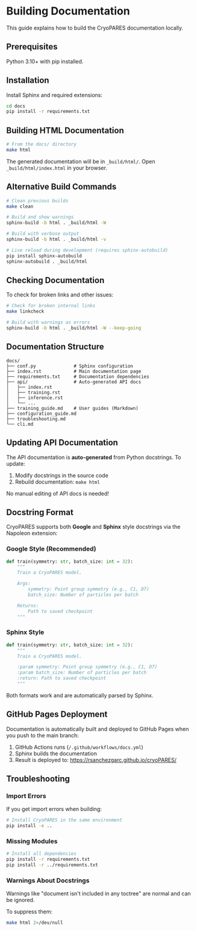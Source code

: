 # Building Documentation

This guide explains how to build the CryoPARES documentation locally.

## Prerequisites

Python 3.10+ with pip installed.

## Installation

Install Sphinx and required extensions:

```bash
cd docs
pip install -r requirements.txt
```

## Building HTML Documentation

```bash
# From the docs/ directory
make html
```

The generated documentation will be in `_build/html/`. Open `_build/html/index.html` in your browser.

## Alternative Build Commands

```bash
# Clean previous builds
make clean

# Build and show warnings
sphinx-build -b html . _build/html -W

# Build with verbose output
sphinx-build -b html . _build/html -v

# Live reload during development (requires sphinx-autobuild)
pip install sphinx-autobuild
sphinx-autobuild . _build/html
```

## Checking Documentation

To check for broken links and other issues:

```bash
# Check for broken internal links
make linkcheck

# Build with warnings as errors
sphinx-build -b html . _build/html -W --keep-going
```

## Documentation Structure

```
docs/
├── conf.py              # Sphinx configuration
├── index.rst            # Main documentation page
├── requirements.txt     # Documentation dependencies
├── api/                 # Auto-generated API docs
│   ├── index.rst
│   ├── training.rst
│   ├── inference.rst
│   └── ...
├── training_guide.md    # User guides (Markdown)
├── configuration_guide.md
├── troubleshooting.md
└── cli.md
```

## Updating API Documentation

The API documentation is **auto-generated** from Python docstrings. To update:

1. Modify docstrings in the source code
2. Rebuild documentation: `make html`

No manual editing of API docs is needed!

## Docstring Format

CryoPARES supports both **Google** and **Sphinx** style docstrings via the Napoleon extension:

### Google Style (Recommended)

```python
def train(symmetry: str, batch_size: int = 32):
    """
    Train a CryoPARES model.

    Args:
        symmetry: Point group symmetry (e.g., C1, D7)
        batch_size: Number of particles per batch

    Returns:
        Path to saved checkpoint
    """
```

### Sphinx Style

```python
def train(symmetry: str, batch_size: int = 32):
    """
    Train a CryoPARES model.

    :param symmetry: Point group symmetry (e.g., C1, D7)
    :param batch_size: Number of particles per batch
    :return: Path to saved checkpoint
    """
```

Both formats work and are automatically parsed by Sphinx.

## GitHub Pages Deployment

Documentation is automatically built and deployed to GitHub Pages when you push to the main branch:

1. GitHub Actions runs (`/.github/workflows/docs.yml`)
2. Sphinx builds the documentation
3. Result is deployed to: https://rsanchezgarc.github.io/cryoPARES/

## Troubleshooting

### Import Errors

If you get import errors when building:

```bash
# Install CryoPARES in the same environment
pip install -e ..
```

### Missing Modules

```bash
# Install all dependencies
pip install -r requirements.txt
pip install -r ../requirements.txt
```

### Warnings About Docstrings

Warnings like "document isn't included in any toctree" are normal and can be ignored.

To suppress them:
```bash
make html 2>/dev/null
```
